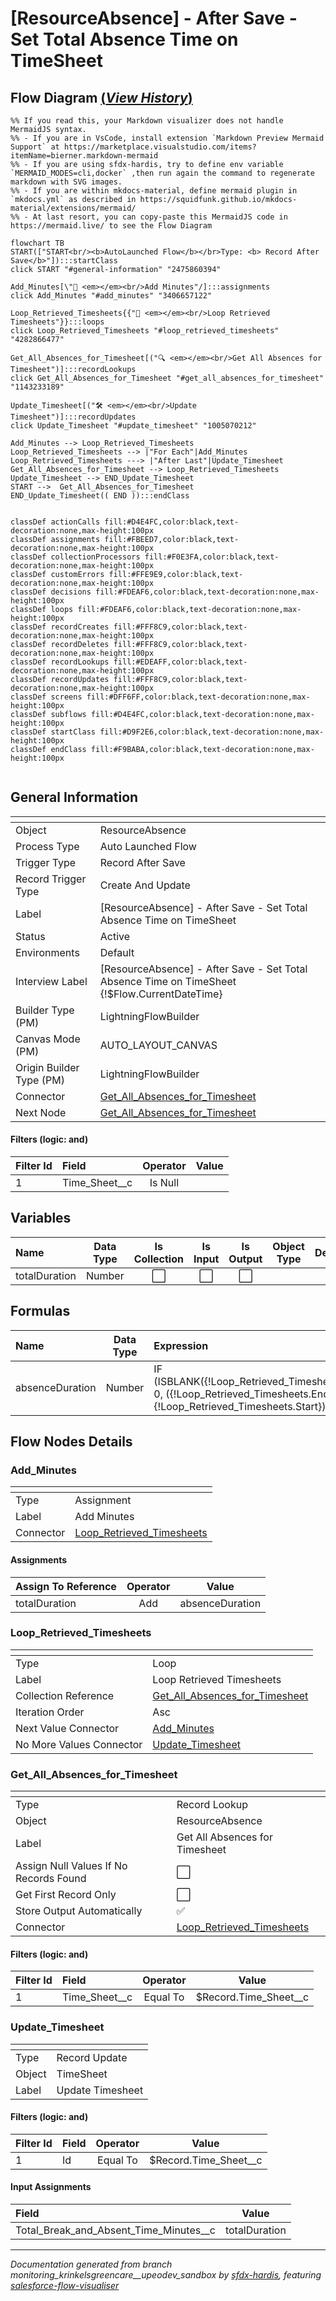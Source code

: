 # [ResourceAbsence] - After Save - Set Total Absence Time on TimeSheet

## Flow Diagram [(_View History_)](ResourceAbsence_After_Save_Set_Total_Absence_Time_on_TimeSheet-history.md)

```mermaid
%% If you read this, your Markdown visualizer does not handle MermaidJS syntax.
%% - If you are in VsCode, install extension `Markdown Preview Mermaid Support` at https://marketplace.visualstudio.com/items?itemName=bierner.markdown-mermaid
%% - If you are using sfdx-hardis, try to define env variable `MERMAID_MODES=cli,docker` ,then run again the command to regenerate markdown with SVG images.
%% - If you are within mkdocs-material, define mermaid plugin in `mkdocs.yml` as described in https://squidfunk.github.io/mkdocs-material/extensions/mermaid/
%% - At last resort, you can copy-paste this MermaidJS code in https://mermaid.live/ to see the Flow Diagram

flowchart TB
START(["START<br/><b>AutoLaunched Flow</b></br>Type: <b> Record After Save</b>"]):::startClass
click START "#general-information" "2475860394"

Add_Minutes[\"🟰 <em></em><br/>Add Minutes"/]:::assignments
click Add_Minutes "#add_minutes" "3406657122"

Loop_Retrieved_Timesheets{{"🔁 <em></em><br/>Loop Retrieved Timesheets"}}:::loops
click Loop_Retrieved_Timesheets "#loop_retrieved_timesheets" "4282866477"

Get_All_Absences_for_Timesheet[("🔍 <em></em><br/>Get All Absences for Timesheet")]:::recordLookups
click Get_All_Absences_for_Timesheet "#get_all_absences_for_timesheet" "1143233189"

Update_Timesheet[("🛠️ <em></em><br/>Update Timesheet")]:::recordUpdates
click Update_Timesheet "#update_timesheet" "1005070212"

Add_Minutes --> Loop_Retrieved_Timesheets
Loop_Retrieved_Timesheets --> |"For Each"|Add_Minutes
Loop_Retrieved_Timesheets ---> |"After Last"|Update_Timesheet
Get_All_Absences_for_Timesheet --> Loop_Retrieved_Timesheets
Update_Timesheet --> END_Update_Timesheet
START -->  Get_All_Absences_for_Timesheet
END_Update_Timesheet(( END )):::endClass


classDef actionCalls fill:#D4E4FC,color:black,text-decoration:none,max-height:100px
classDef assignments fill:#FBEED7,color:black,text-decoration:none,max-height:100px
classDef collectionProcessors fill:#F0E3FA,color:black,text-decoration:none,max-height:100px
classDef customErrors fill:#FFE9E9,color:black,text-decoration:none,max-height:100px
classDef decisions fill:#FDEAF6,color:black,text-decoration:none,max-height:100px
classDef loops fill:#FDEAF6,color:black,text-decoration:none,max-height:100px
classDef recordCreates fill:#FFF8C9,color:black,text-decoration:none,max-height:100px
classDef recordDeletes fill:#FFF8C9,color:black,text-decoration:none,max-height:100px
classDef recordLookups fill:#EDEAFF,color:black,text-decoration:none,max-height:100px
classDef recordUpdates fill:#FFF8C9,color:black,text-decoration:none,max-height:100px
classDef screens fill:#DFF6FF,color:black,text-decoration:none,max-height:100px
classDef subflows fill:#D4E4FC,color:black,text-decoration:none,max-height:100px
classDef startClass fill:#D9F2E6,color:black,text-decoration:none,max-height:100px
classDef endClass fill:#F9BABA,color:black,text-decoration:none,max-height:100px


```

## General Information

|<!-- -->|<!-- -->|
|:---|:---|
|Object|ResourceAbsence|
|Process Type| Auto Launched Flow|
|Trigger Type| Record After Save|
|Record Trigger Type| Create And Update|
|Label|[ResourceAbsence] - After Save - Set Total Absence Time on TimeSheet|
|Status|Active|
|Environments|Default|
|Interview Label|[ResourceAbsence] - After Save - Set Total Absence Time on TimeSheet {!$Flow.CurrentDateTime}|
| Builder Type (PM)|LightningFlowBuilder|
| Canvas Mode (PM)|AUTO_LAYOUT_CANVAS|
| Origin Builder Type (PM)|LightningFlowBuilder|
|Connector|[Get_All_Absences_for_Timesheet](#get_all_absences_for_timesheet)|
|Next Node|[Get_All_Absences_for_Timesheet](#get_all_absences_for_timesheet)|


#### Filters (logic: **and**)

|Filter Id|Field|Operator|Value|
|:-- |:-- |:--:|:--: |
|1|Time_Sheet__c| Is Null|<!-- -->|


## Variables

|Name|Data Type|Is Collection|Is Input|Is Output|Object Type|Description|
|:-- |:--:|:--:|:--:|:--:|:--:|:--  |
|totalDuration|Number|⬜|⬜|⬜|<!-- -->|<!-- -->|


## Formulas

|Name|Data Type|Expression|Description|
|:-- |:--:|:-- |:--  |
|absenceDuration|Number|IF (ISBLANK({!Loop_Retrieved_Timesheets.Start}), 0, ({!Loop_Retrieved_Timesheets.End}- {!Loop_Retrieved_Timesheets.Start})*24*60)|<!-- -->|


## Flow Nodes Details

### Add_Minutes

|<!-- -->|<!-- -->|
|:---|:---|
|Type|Assignment|
|Label|Add Minutes|
|Connector|[Loop_Retrieved_Timesheets](#loop_retrieved_timesheets)|


#### Assignments

|Assign To Reference|Operator|Value|
|:-- |:--:|:--: |
|totalDuration| Add|absenceDuration|




### Loop_Retrieved_Timesheets

|<!-- -->|<!-- -->|
|:---|:---|
|Type|Loop|
|Label|Loop Retrieved Timesheets|
|Collection Reference|[Get_All_Absences_for_Timesheet](#get_all_absences_for_timesheet)|
|Iteration Order|Asc|
|Next Value Connector|[Add_Minutes](#add_minutes)|
|No More Values Connector|[Update_Timesheet](#update_timesheet)|


### Get_All_Absences_for_Timesheet

|<!-- -->|<!-- -->|
|:---|:---|
|Type|Record Lookup|
|Object|ResourceAbsence|
|Label|Get All Absences for Timesheet|
|Assign Null Values If No Records Found|⬜|
|Get First Record Only|⬜|
|Store Output Automatically|✅|
|Connector|[Loop_Retrieved_Timesheets](#loop_retrieved_timesheets)|


#### Filters (logic: **and**)

|Filter Id|Field|Operator|Value|
|:-- |:-- |:--:|:--: |
|1|Time_Sheet__c| Equal To|$Record.Time_Sheet__c|




### Update_Timesheet

|<!-- -->|<!-- -->|
|:---|:---|
|Type|Record Update|
|Object|TimeSheet|
|Label|Update Timesheet|


#### Filters (logic: **and**)

|Filter Id|Field|Operator|Value|
|:-- |:-- |:--:|:--: |
|1|Id| Equal To|$Record.Time_Sheet__c|




#### Input Assignments

|Field|Value|
|:-- |:--: |
|Total_Break_and_Absent_Time_Minutes__c|totalDuration|








___

_Documentation generated from branch monitoring_krinkelsgreencare__upeodev_sandbox by [sfdx-hardis](https://sfdx-hardis.cloudity.com), featuring [salesforce-flow-visualiser](https://github.com/toddhalfpenny/salesforce-flow-visualiser)_